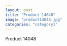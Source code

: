 ```yaml
---
layout: post
title: "Product 14048"
image: "product14048.jpg"
categories: "category1"
---
```

Product 14048
